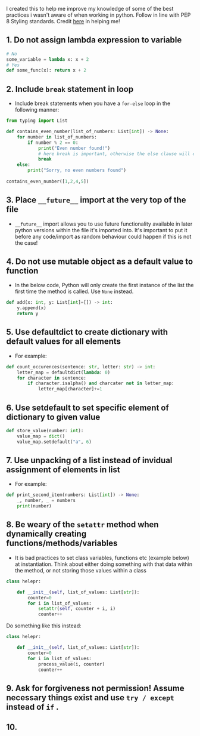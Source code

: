 I created this to help me improve my knowledge of some of the best practices i wasn't aware of when working in python. Follow in line with PEP 8 Styling standards. Credit [here](https://docs.quantifiedcode.com/python-anti-patterns/index.html) in helping me!

## 1. Do not assign lambda expression to variable
```python
# No
some_variable = lambda x: x + 2
# Yes
def some_func(x): return x + 2
```

## 2. Include `break` statement in loop
- Include break statements when you have a `for-else` loop in the following manner:
```python
from typing import List

def contains_even_number(list_of_numbers: List[int]) -> None:
    for number in list_of_numbers:
        if number % 2 == 0:
            print("Even number found!")
            # here break is important, otherwise the else clause will execute when for loop is finished/ empty list!
            break
    else:
        print("Sorry, no even numbers found")
        
contains_even_number([1,2,4,5])
```

## 3. Place `__future__` import at the very top of the file
- `__future__` import allows you to use future functionality available in later python versions within the file it's imported into. It's important to put it before any code/import as random behaviour could happen if this is not the case!  

## 4. Do not use mutable object as a default value to function 
- In the below code, Python will only create the first instance of the list the first time the method is called. Use `None` instead.
```python
def add(x: int, y: List[int]=[]) -> int:
    y.append(x)
    return y
```

## 5. Use defaultdict to create dictionary with default values for all elements
- For example:
```python
def count_occurences(sentence: str, letter: str) -> int:
    letter_map = defaultdict(lambda: 0)
    for character in sentence:
        if character.isalpha() and charcater not in letter_map:
            letter_map[character]+=1
```

## 6. Use setdefault to set specific element of dictionary to given value
```python
def store_value(number: int):
    value_map = dict()
    value_map.setdefault("a", 6)
```

## 7. Use unpacking of a list instead of invidual assignment of elements in list
- For example:
```python
def print_second_item(numbers: List[int]) -> None:
    _, number, _ = numbers
    print(number)
```

## 8. Be weary of the `setattr` method when dynamically creating functions/methods/variables
- It is bad practices to set class variables, functions etc (example below) at instantiation. Think about either doing something with that data within the method, or not storing those values within a class
```python
class helepr:

    def __init__(self, list_of_values: List[str]):
        counter=0
        for i in list_of_values:
            setattr(self, counter + i, i)
            counter++
```
Do something like this instead:
```python
class helepr:

    def __init__(self, list_of_values: List[str]):
        counter=0
        for i in list_of_values:
            process_value(i, counter)
            counter++
```

## 9. Ask for forgiveness not permission! Assume necessary things exist and use `try / except`  instead of `if` .

## 10. 

